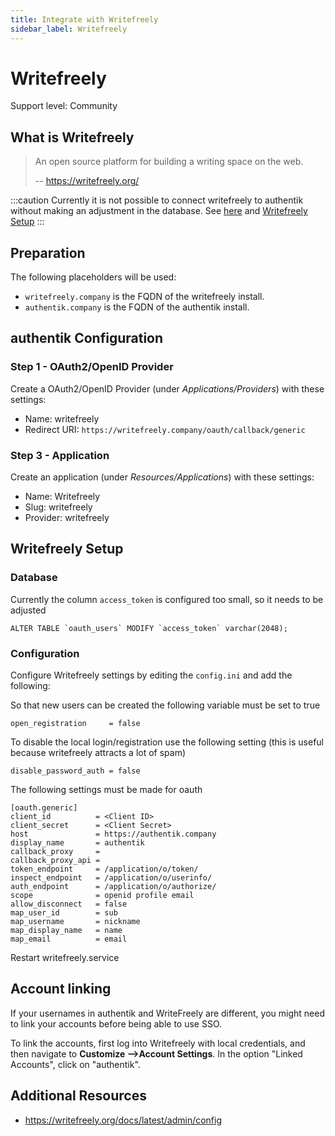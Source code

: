 ```yaml
---
title: Integrate with Writefreely
sidebar_label: Writefreely
---
```


# Writefreely

<span class="badge badge--secondary">Support level: Community</span>

## What is Writefreely

> An open source platform for building a writing space on the web.
>
> -- https://writefreely.org/

:::caution
Currently it is not possible to connect writefreely to authentik without making an adjustment in the database. See [here](https://github.com/writefreely/writefreely/issues/516) and [Writefreely Setup](https://goauthentik.io/integrations/services/writefreely/#writefreely-setup)
:::

## Preparation

The following placeholders will be used:

- `writefreely.company` is the FQDN of the writefreely install.
- `authentik.company` is the FQDN of the authentik install.

## authentik Configuration

### Step 1 - OAuth2/OpenID Provider

Create a OAuth2/OpenID Provider (under _Applications/Providers_) with these settings:

- Name: writefreely
- Redirect URI: `https://writefreely.company/oauth/callback/generic`

### Step 3 - Application

Create an application (under _Resources/Applications_) with these settings:

- Name: Writefreely
- Slug: writefreely
- Provider: writefreely

## Writefreely Setup

### Database

Currently the column `access_token` is configured too small, so it needs to be adjusted

```
ALTER TABLE `oauth_users` MODIFY `access_token` varchar(2048);
```

### Configuration

Configure Writefreely settings by editing the `config.ini` and add the following:

So that new users can be created the following variable must be set to true

```
open_registration     = false
```

To disable the local login/registration use the following setting (this is useful because writefreely attracts a lot of spam)

```
disable_password_auth = false
```

The following settings must be made for oauth

```
[oauth.generic]
client_id          = <Client ID>
client_secret      = <Client Secret>
host               = https://authentik.company
display_name       = authentik
callback_proxy     =
callback_proxy_api =
token_endpoint     = /application/o/token/
inspect_endpoint   = /application/o/userinfo/
auth_endpoint      = /application/o/authorize/
scope              = openid profile email
allow_disconnect   = false
map_user_id        = sub
map_username       = nickname
map_display_name   = name
map_email          = email
```

Restart writefreely.service

## Account linking

If your usernames in authentik and WriteFreely are different, you might need to link your accounts before being able to use SSO.

To link the accounts, first log into Writefreely with local credentials, and then navigate to **Customize -->Account Settings**. In the option "Linked Accounts", click on "authentik".

## Additional Resources

- https://writefreely.org/docs/latest/admin/config
